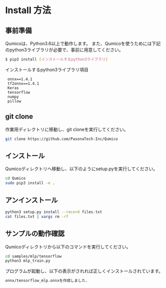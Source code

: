 # Install 方法

## 事前準備

Qumicoは、Python3.6以上で動作します。
また、Qumicoを使うためには下記のpython3ライブラリが必要で、事前に用意してください。

```sh
$ pip3 install [インストールするpython3ライブラリ]
```

インストールするpython3ライブラリ項目
```
 onnx==1.4.1
 tf2onnx==1.4.1
 Keras
 tensorflow
 numpy
 pillow
```

## git clone

作業用ディレクトリに移動し、git cloneを実行してください。
```sh
git clone https://github.com/PasonaTech-Inc/Qumico
```

## インストール

Qumicoディレクトリへ移動し、以下のようにsetup.pyを実行してください。

```sh
cd Qumico
sudo pip3 install -e .　
```

##  アンインストール

```sh
python3 setup.py install --record files.txt
cat files.txt | xargs rm -rf
```

## サンプルの動作確認
Qumicoディレクトリから以下のコマンドを実行してください。

```sh
cd samples/mlp/tensorflow
python3 mlp_train.py 
```
プログラムが起動し、以下の表示がされれば正しくインストールされています。

```sh
onnx/tensorflow_mlp.onnxを作成しました.
```